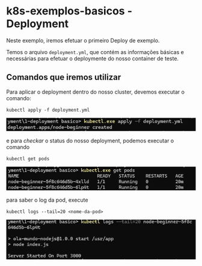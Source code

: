 # k8s-exemplos-basicos - Deployment

Neste exemplo, iremos efetuar o primeiro Deploy de exemplo.

Temos o arquivo `deployment.yml`, que contém as informações básicas e necessárias para efetuar o deploymente do nosso container de teste.

## Comandos que iremos utilizar

Para aplicar o deployment dentro do nosso cluster, devemos executar o comando:

```
kubectl apply -f deployment.yml
```
![k8s-apply](img/01.png)

e para _checkar_ o status do nosso deployment, podemos executar o comando

```
kubectl get pods
```
![k8s-pods](img/02.png)

para saber o log da pod, execute

```
kubectl logs --tail=20 <nome-da-pod>
```
![k8s-logs](img/03.png)